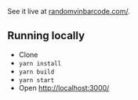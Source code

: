 See it live at [randomvinbarcode.com/](https://www.randomvinbarcode.com/).

## Running locally

- Clone
- `yarn install`
- `yarn build`
- `yarn start`
- Open [http://localhost:3000/](http://localhost:3000/)
